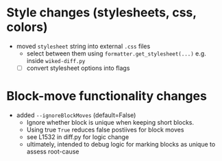 # Style changes (stylesheets, css, colors)
- moved `stylesheet` string into external `.css` files
    - select between them using `formatter.get_stylesheet(...)` e.g. inside `wiked-diff.py`
    - [ ] convert stylesheet options into flags

# Block-move functionality changes
- added `--ignoreBlockMoves` (default=False)
    - Ignore whether block is unique when keeping short blocks. 
    - Using true `True` reduces false postiives for block moves
    - see L1532 in diff.py for logic change
    - ultimately, intended to debug logic for marking blocks as unique to assess root-cause
